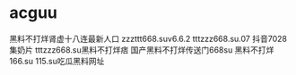 # acguu
黑料不打烊肾虚十八连最新人口 zzzttt668.suv6.6.2 tttzzz668.su.07 抖音7028集奶片 tttzzz668.su黑料不打烊痞 国产黑料不打烊传送门668su 黑料不打烊166.su 115.su吃瓜黑料网址 
